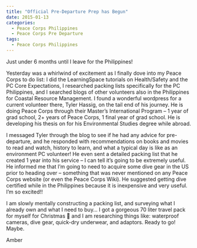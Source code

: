 ```yaml
---
title: "Official Pre-Departure Prep has Begun"
date: 2015-01-13
categories:
  - Peace Corps Philippines
  - Peace Corps Pre Departure
tags:
  - Peace Corps Philippines
---
```


Just under 6 months until I leave for the Philippines!

Yesterday was a whirlwind of excitement as I finally dove into my Peace Corps to do list: I did the LearningSpace tutorials on Health/Safety and the PC Core Expectations, I researched packing lists specifically for the PC Philippines, and I searched blogs of other volunteers also in the Philippines for Coastal Resource Management. I found a wonderful wordpress for a current volunteer there, Tyler Hassig, on the tail end of his journey. He is doing Peace Corps through their Master’s International Program – 1 year of grad school, 2+ years of Peace Corps, 1 final year of grad school. He is developing his thesis on for his Environmental Studies degree while abroad.

I messaged Tyler through the blog to see if he had any advice for pre-departure, and he responded with recommendations on books and movies to read and watch, history to learn, and what a typical day is like as an environment PC volunteer! He even sent a detailed packing list that he created 1 year into his service – I can tell it’s going to be extremely useful. He informed me that I’m going to need to acquire some dive gear in the US prior to heading over – something that was never mentioned on any Peace Corps website (or even the Peace Corps Wiki). He suggested getting dive certified while in the Philippines because it is inexpensive and very useful. I’m so excited!!

I am slowly mentally constructing a packing list, and surveying what I already own and what I need to buy… I got a gorgeous 70 liter travel pack for myself for Christmas 🙂 and I am researching things like: waterproof cameras, dive gear, quick-dry underwear, and adaptors. Ready to go! Maybe.

Amber